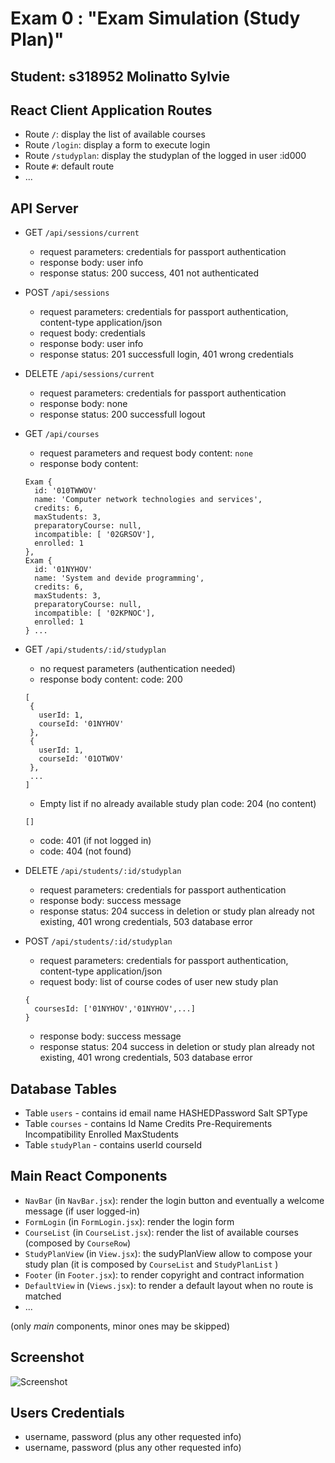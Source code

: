# Exam 0 : "Exam Simulation (Study Plan)"
## Student: s318952 Molinatto Sylvie 

## React Client Application Routes

- Route `/`: display the list of available courses
- Route `/login`: display a form to execute login
- Route `/studyplan`: display the studyplan of the logged in user :id000
- Route `#`: default route
- ...

## API Server

- GET `/api/sessions/current`
  - request parameters: credentials for passport authentication
  - response body: user info
  - response status: 200 success, 401 not authenticated

- POST `/api/sessions`
  - request parameters: credentials for passport authentication, content-type application/json
  - request body: credentials
  - response body: user info
  - response status: 201 successfull login, 401 wrong credentials

- DELETE `/api/sessions/current`
  - request parameters:  credentials for passport authentication
  - response body: none
  - response status: 200 successfull logout

- GET `/api/courses`
  - request parameters and request body content:  ```none```
  - response body content:
  ```
  Exam {
    id: '010TWWOV'
    name: 'Computer network technologies and services',
    credits: 6,
    maxStudents: 3,
    preparatoryCourse: null,
    incompatible: [ '02GRSOV'],
    enrolled: 1
  },
  Exam {
    id: '01NYHOV'
    name: 'System and devide programming',
    credits: 6,
    maxStudents: 3,
    preparatoryCourse: null,
    incompatible: [ '02KPNOC'],
    enrolled: 1
  } ...
  ```

- GET `/api/students/:id/studyplan`
  - no request parameters (authentication needed) 
  - response body content:
    code: 200
   ```
  [
    {
      userId: 1,
      courseId: '01NYHOV'
    },
    {
      userId: 1,
      courseId: '01OTWOV'
    },
    ...
  ]
  ```
  - Empty list if no already available study plan
    code: 204 (no content)
   ```
   []
   ```
  - code: 401 (if not logged in)
  - code: 404 (not found)

- DELETE `/api/students/:id/studyplan`
  - request parameters: credentials for passport authentication
  - response body: success message
  - response status: 204 success in deletion or study plan already not existing, 401 wrong credentials, 503 database error

- POST `/api/students/:id/studyplan`
  - request parameters: credentials for passport authentication, content-type application/json
  - request body: list of course codes of user new study plan
  ```
  {
    coursesId: ['01NYHOV','01NYHOV',...]
  }
  ```
  - response body: success message
  - response status: 204 success in deletion or study plan already not existing, 401 wrong credentials, 503 database error


## Database Tables

- Table `users` - contains id email name HASHEDPassword Salt  SPType
- Table `courses` - contains  Id  Name  Credits  Pre-Requirements  Incompatibility  Enrolled  MaxStudents
- Table `studyPlan` - contains  userId  courseId

## Main React Components

- `NavBar` (in `NavBar.jsx`): render the login button and eventually a welcome message (if user logged-in)
- `FormLogin` (in `FormLogin.jsx`): render the login form
- `CourseList` (in `CourseList.jsx`): render the list of available courses (composed by `CourseRow`)
- `StudyPlanView` (in `View.jsx`): the sudyPlanView allow to compose your study plan (it is composed by `CourseList` and `StudyPlanList` )
- `Footer` (in `Footer.jsx`): to render copyright and contract information
- `DefaultView` in (`Views.jsx`): to render a default layout when no route is matched
- ...

(only _main_ components, minor ones may be skipped)

## Screenshot

![Screenshot](./img/screenshot.jpg)

## Users Credentials

- username, password (plus any other requested info)
- username, password (plus any other requested info)
